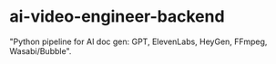 # ai-video-engineer-backend
"Python pipeline for AI doc gen: GPT, ElevenLabs, HeyGen, FFmpeg, Wasabi/Bubble".
